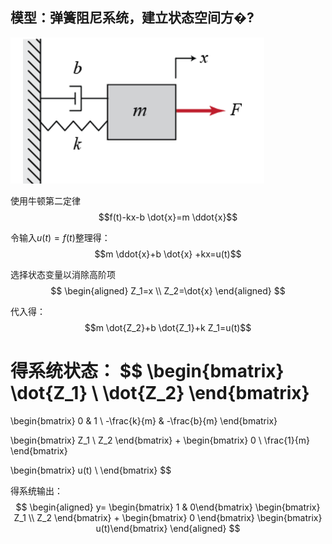 ## 模型：弹簧阻尼系统，建立状态空间方�?
![](pic/1.png)

使用牛顿第二定律
$$f(t)-kx-b \dot{x}=m \ddot{x}$$

令输入$u(t)=f(t)$整理得：
$$m \ddot{x}+b \dot{x} +kx=u(t)$$

选择状态变量以消除高阶项
$$
\begin{aligned}
Z_1=x \\
Z_2=\dot{x}
\end{aligned}
$$

代入得：
$$m \dot{Z_2}+b \dot{Z_1}+k Z_1=u(t)$$


得系统状态：
$$
\begin{bmatrix} 
\dot{Z_1} \\ 
\dot{Z_2} 
\end{bmatrix}
=
\begin{bmatrix} 
0 & 1 \\
-\frac{k}{m} & -\frac{b}{m}
\end{bmatrix}

\begin{bmatrix} 
Z_1 \\ 
Z_2 
\end{bmatrix}
+
\begin{bmatrix} 
0 
\\ 
\frac{1}{m}
\end{bmatrix}

\begin{bmatrix} 
u(t) \\
\end{bmatrix}
$$


得系统输出：
$$
\begin{aligned}
y=
\begin{bmatrix} 1 & 0\end{bmatrix}
\begin{bmatrix} Z_1 \\ Z_2 \end{bmatrix}
+
\begin{bmatrix} 0 \end{bmatrix}
\begin{bmatrix} u(t)\end{bmatrix}
\end{aligned}   
$$












